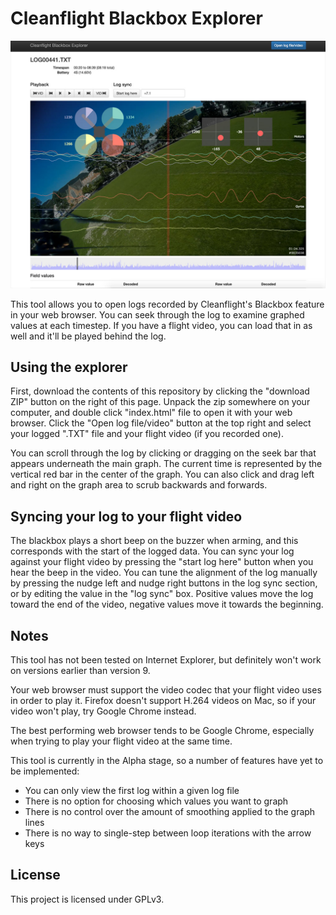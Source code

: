 # Cleanflight Blackbox Explorer

![Main explorer interface](screenshots/main-interface.jpg)

This tool allows you to open logs recorded by Cleanflight's Blackbox feature in your web browser. You can seek through
the log to examine graphed values at each timestep. If you have a flight video, you can load that in as well and it'll
be played behind the log.

## Using the explorer

First, download the contents of this repository by clicking the "download ZIP" button on the right of this page. Unpack
the zip somewhere on your computer, and double click "index.html" file to open it with your web browser. Click the
"Open log file/video" button at the top right and select your logged ".TXT" file and your flight video (if you recorded 
one).

You can scroll through the log by clicking or dragging on the seek bar that appears underneath the main graph. The 
current time is represented by the vertical red bar in the center of the graph. You can also click and drag left and
right on the graph area to scrub backwards and forwards.

## Syncing your log to your flight video

The blackbox plays a short beep on the buzzer when arming, and this corresponds with the start of the logged data.
You can sync your log against your flight video by pressing the "start log here" button when you hear the beep in the
video. You can tune the alignment of the log manually by pressing the nudge left and nudge right buttons in the log
sync section, or by editing the value in the "log sync" box. Positive values move the log toward the end of the video, 
negative values move it towards the beginning.

## Notes

This tool has not been tested on Internet Explorer, but definitely won't work on versions earlier than version 9.

Your web browser must support the video codec that your flight video uses in order to play it. Firefox doesn't support
H.264 videos on Mac, so if your video won't play, try Google Chrome instead.

The best performing web browser tends to be Google Chrome, especially when trying to play your flight video at the same
time.

This tool is currently in the Alpha stage, so a number of features have yet to be implemented:

- You can only view the first log within a given log file 
- There is no option for choosing which values you want to graph
- There is no control over the amount of smoothing applied to the graph lines
- There is no way to single-step between loop iterations with the arrow keys

## License

This project is licensed under GPLv3.